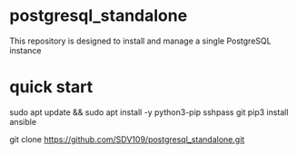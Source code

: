 # postgresql_standalone
This repository is designed to install and manage a single PostgreSQL instance

# quick start

sudo apt update && sudo apt install -y python3-pip sshpass git
pip3 install ansible

git clone https://github.com/SDV109/postgresql_standalone.git
